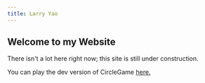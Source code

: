 ```yaml
---
title: Larry Yao
---
```


## Welcome to my Website

There isn't a lot here right now; this site is still under construction.

You can play the dev version of CircleGame [here.](Games/CircleGame.html)